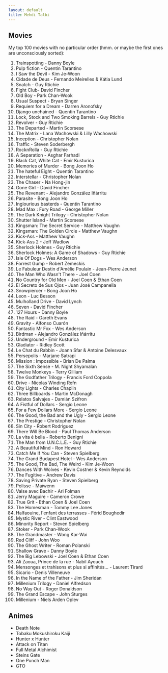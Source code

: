 ```yaml
---
layout: default
title: Mehdi Talbi
---
```


## Movies

My top 100 movies with no particular order (hmm. or maybe the first ones are
unconsciously sorted):

1. Trainspotting - Danny Boyle
2. Pulp fiction - Quentin Tarantino
3. I Saw the Devil - Kim Je-Woon
4. Cidade de Deus - Fernando Meirelles & Kátia Lund
5. Snatch - Guy Rtichie
6. Fight Club- David Fincher
7. Old Boy - Park Chan-Wook
8. Usual Suspect - Bryan Singer
9. Requiem for a Dream - Darren Aronofsky
10. Django unchained - Quentin Tarantino
11. Lock, Stock and Two Smoking Barrels - Guy Rtichie
12. Revolver - Guy Rtichie
13. The Departed - Martin Scorsese
14. The Matrix - Lana Wachowski & Lilly Wachowski
15. Inception - Christopher Nolan 
16. Traffic - Steven Soderbergh
17. RocknRolla - Guy Rtichie
18. A Separation - Asghar Farhadi
19. Black Cat, White Cat - Emir Kusturica
20. Memories of Murder - Bong Joon Ho
21. The hateful Eight - Quentin Tarantino
22. Interstellar - Christopher Nolan 
23. The Chaser - Na Hong-jin
24. Gone Girl - David Fincher
25. The Revenant - Alejandro González Iñárritu
26. Parasite - Bong Joon Ho 
27. Inglourious basterds - Quentin Tarantino
28. Mad Max : Fury Road - George Miller
29. The Dark Knight Trilogy - Christopher Nolan 
30. Shutter Island - Martin Scorsese
31. Kingsman: The Secret Service - Matthew Vaughn
32. Kingsman: The Golden Circle - Matthew Vaughn
33. Kick-Ass - Matthew Vaughn
34. Kick-Ass 2 - Jeff Wadlow
35. Sherlock Holmes - Guy Rtichie
36. Sherlock Holmes: A Game of Shadows - Guy Rtichie
37. Isle Of Dogs - Wes Anderson
38. Forrest Gump - Robert Zemeckis
39. Le Fabuleur Destin d'Amélie Poulain - Jean-Pierre Jeunet
40. The Man Who Wasn't There - Joel Coen
41. No Country for Old Men - Joel Coen & Ethan Coen
42. El Secreto de Sus Ojos - Juan José Campanella
43. Snowpiercer - Bong Joon Ho
44. Leon - Luc Besson
45. Mulholland Drive - David Lynch
46. Seven - David Fincher
47. 127 Hours - Danny Boyle
48. The Raid - Gareth Evans
49. Gravity - Alfonso Cuarón
50. Fantastic Mr Fox - Wes Anderson
51. Birdman - Alejandro González Iñárritu
52. Underground - Emir Kusturica
53. Gladiator - Ridley Scott
54. Le Chat du Rabbin - Joann Sfar & Antoine Delesvaux
55. Persepolis - Marjane Satrapi
56. Mission : Impossible - Brian De Palma
57. The Sixth Sense - M. Night Shyamalan
58. Twelve Monkeys - Terry Gilliam
59. The Godfather Trilogy - Francis Ford Coppola
60. Drive - Nicolas Winding Refn
61. City Lights - Charles Chaplin
62. Three Billboards - Martin McDonagh
63. Relatos Salvajes - Damián Szifron
64. A Fistful of Dollars - Sergio Leone
65. For a Few Dollars More - Sergio Leone
66. The Good, the Bad and the Ugly - Sergio Leone
67. The Prestige - Christopher Nolan
68. Sin City - Robert Rodriguez
69. There Will Be Blood - Paul Thomas Anderson
70. La vita é bella - Roberto Benigni
71. The Man from U.N.C.L.E. - Guy Rtichie
72. A Beautiful Mind - Ron Howard
73. Catch Me If You Can - Steven Spielberg
74. The Grand Budapest Hotel - Wes Anderson
75. The Good, The Bad, The Weird - Kim Je-Woon
76. Dances With Wolves - Kevin Costner & Kevin Reynolds
77. The Fugitive - Andrew Davis
78. Saving Private Ryan - Steven Spielberg
79. Polisse - Maïwenn
80. Valse avec Bachir - Ari Folman
81. Jerry Maguire - Cameron Crowe
82. True Grit - Ethan Coen & Joel Coen
83. The Homesman - Tommy Lee Jones
84. Halfaouine, l'enfant des terrasses - Férid Boughedir
85. Mystic River - Clint Eastwood
86. Minority Report - Steven Spielberg
87. Stoker - Park Chan-Wook
88. The Grandmaster - Wong Kar-Wai
89. Red Cliff - John Woo
90. The Ghost Writer - Roman Polanski
91. Shallow Grave - Danny Boyle
92. The Big Lebowski - Joel Coen & Ethan Coen
93. Ali Zaoua, Prince de la rue - Nabil Ayouch
94. Mensonges et trahisons et plus si affinités... - Laurent Tirard
95. Sicario - Denis Villeneuve
96. In the Name of the Father - Jim Sheridan
97. Millenium Trilogy - Daniel Alfredson
98. No Way Out - Roger Donaldson
99. The Grand Escape - John Sturges
100. Millenium - Niels Arden Oplev

## Animes

* Death Note
* Tobaku Mokushiroku Kaiji
* Hunter x Hunter
* Attack on Titan
* Full Metal Alchimist
* Steins Gate
* One Punch Man
* GTO
